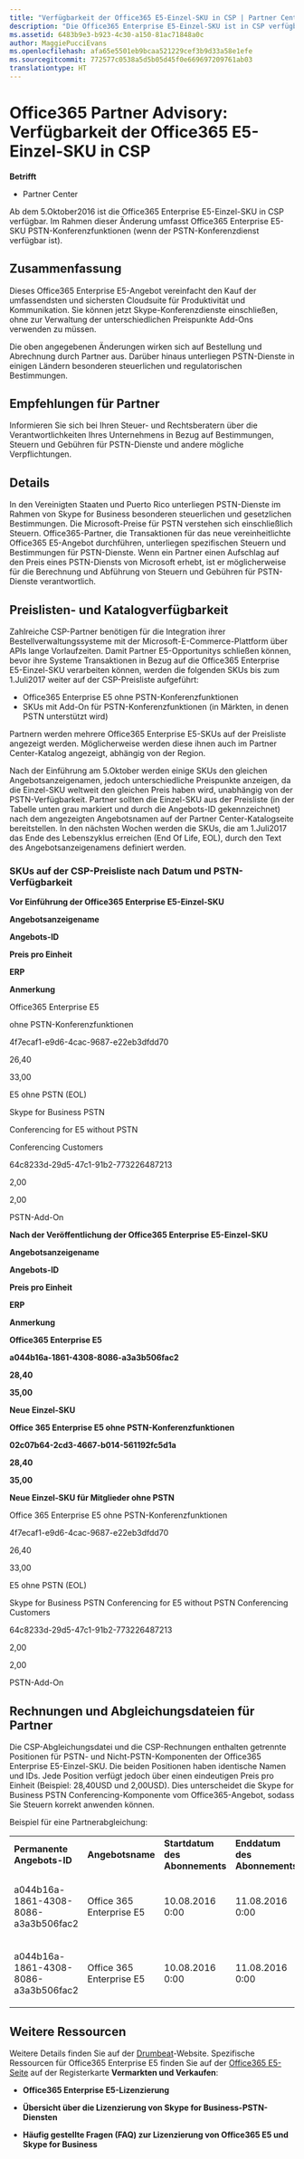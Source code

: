 ```yaml
---
title: "Verfügbarkeit der Office365 E5-Einzel-SKU in CSP | Partner Center"
description: "Die Office365 Enterprise E5-Einzel-SKU ist in CSP verfügbar und umfasst PSTN-Konferenzfunktionen."
ms.assetid: 6483b9e3-b923-4c30-a150-81ac71848a0c
author: MaggiePucciEvans
ms.openlocfilehash: afa65e5501eb9bcaa521229cef3b9d33a58e1efe
ms.sourcegitcommit: 772577c0538a5d5b05d45f0e669697209761ab03
translationtype: HT
---
```

# <a name="office-365-partner-advisory-office-365-e5-single-sku-availability-in-csp"></a>Office365 Partner Advisory: Verfügbarkeit der Office365 E5-Einzel-SKU in CSP

**Betrifft**

-  Partner Center

Ab dem 5.Oktober2016 ist die Office365 Enterprise E5-Einzel-SKU in CSP verfügbar. Im Rahmen dieser Änderung umfasst Office365 Enterprise E5-SKU PSTN-Konferenzfunktionen (wenn der PSTN-Konferenzdienst verfügbar ist).

## <a name="summary"></a>Zusammenfassung


Dieses Office365 Enterprise E5-Angebot vereinfacht den Kauf der umfassendsten und sichersten Cloudsuite für Produktivität und Kommunikation. Sie können jetzt Skype-Konferenzdienste einschließen, ohne zur Verwaltung der unterschiedlichen Preispunkte Add-Ons verwenden zu müssen.

Die oben angegebenen Änderungen wirken sich auf Bestellung und Abrechnung durch Partner aus. Darüber hinaus unterliegen PSTN-Dienste in einigen Ländern besonderen steuerlichen und regulatorischen Bestimmungen.

## <a name="partner-recommendations"></a>Empfehlungen für Partner


Informieren Sie sich bei Ihren Steuer- und Rechtsberatern über die Verantwortlichkeiten Ihres Unternehmens in Bezug auf Bestimmungen, Steuern und Gebühren für PSTN-Dienste und andere mögliche Verpflichtungen.

## <a name="details"></a>Details


In den Vereinigten Staaten und Puerto Rico unterliegen PSTN-Dienste im Rahmen von Skype for Business besonderen steuerlichen und gesetzlichen Bestimmungen. Die Microsoft-Preise für PSTN verstehen sich einschließlich Steuern. Office365-Partner, die Transaktionen für das neue vereinheitlichte Office365 E5-Angebot durchführen, unterliegen spezifischen Steuern und Bestimmungen für PSTN-Dienste. Wenn ein Partner einen Aufschlag auf den Preis eines PSTN-Diensts von Microsoft erhebt, ist er möglicherweise für die Berechnung und Abführung von Steuern und Gebühren für PSTN-Dienste verantwortlich.

## <a name="price-list-and-catalog-availability"></a>Preislisten- und Katalogverfügbarkeit


Zahlreiche CSP-Partner benötigen für die Integration ihrer Bestellverwaltungssysteme mit der Microsoft-E-Commerce-Plattform über APIs lange Vorlaufzeiten. Damit Partner E5-Opportunitys schließen können, bevor ihre Systeme Transaktionen in Bezug auf die Office365 Enterprise E5-Einzel-SKU verarbeiten können, werden die folgenden SKUs bis zum 1.Juli2017 weiter auf der CSP-Preisliste aufgeführt:

-   Office365 Enterprise E5 ohne PSTN-Konferenzfunktionen
-   SKUs mit Add-On für PSTN-Konferenzfunktionen (in Märkten, in denen PSTN unterstützt wird)

Partnern werden mehrere Office365 Enterprise E5-SKUs auf der Preisliste angezeigt werden. Möglicherweise werden diese ihnen auch im Partner Center-Katalog angezeigt, abhängig von der Region.

Nach der Einführung am 5.Oktober werden einige SKUs den gleichen Angebotsanzeigenamen, jedoch unterschiedliche Preispunkte anzeigen, da die Einzel-SKU weltweit den gleichen Preis haben wird, unabhängig von der PSTN-Verfügbarkeit. Partner sollten die Einzel-SKU aus der Preisliste (in der Tabelle unten grau markiert und durch die Angebots-ID gekennzeichnet) nach dem angezeigten Angebotsnamen auf der Partner Center-Katalogseite bereitstellen. In den nächsten Wochen werden die SKUs, die am 1.Juli2017 das Ende des Lebenszyklus erreichen (End Of Life, EOL), durch den Text des Angebotsanzeigenamens definiert werden.

### <a name="skus-appearing-on-the-csp-price-list-by-date-and-pstn-availability"></a>SKUs auf der CSP-Preisliste nach Datum und PSTN-Verfügbarkeit

**Vor Einführung der Office365 Enterprise E5-Einzel-SKU**

**Angebotsanzeigename**

**Angebots-ID**

**Preis pro Einheit**

**ERP**

**Anmerkung**

Office365 Enterprise E5

ohne PSTN-Konferenzfunktionen

4f7ecaf1-e9d6-4cac-9687-e22eb3dfdd70

26,40

33,00

E5 ohne PSTN (EOL)

Skype for Business PSTN

Conferencing for E5 without PSTN

Conferencing Customers

64c8233d-29d5-47c1-91b2-773226487213

2,00

2,00

PSTN-Add-On

 

**Nach der Veröffentlichung der Office365 Enterprise E5-Einzel-SKU**

**Angebotsanzeigename**

**Angebots-ID**

**Preis pro Einheit**

**ERP**

**Anmerkung**

**Office365 Enterprise E5**

**a044b16a-1861-4308-8086-a3a3b506fac2**

**28,40**

**35,00**

**Neue Einzel-SKU**

**Office 365 Enterprise E5 ohne PSTN-Konferenzfunktionen**

**02c07b64-2cd3-4667-b014-561192fc5d1a**

**28,40**

**35,00**

**Neue Einzel-SKU für Mitglieder ohne PSTN**

Office 365 Enterprise E5 ohne PSTN-Konferenzfunktionen

4f7ecaf1-e9d6-4cac-9687-e22eb3dfdd70

26,40

33,00

E5 ohne PSTN (EOL)

Skype for Business PSTN Conferencing for E5 without PSTN Conferencing Customers

64c8233d-29d5-47c1-91b2-773226487213

2,00

2,00

PSTN-Add-On

 

## <a href="" id="invoices-and-partner-reconciliation-files-"></a>Rechnungen und Abgleichungsdateien für Partner


Die CSP-Abgleichungsdatei und die CSP-Rechnungen enthalten getrennte Positionen für PSTN- und Nicht-PSTN-Komponenten der Office365 Enterprise E5-Einzel-SKU. Die beiden Positionen haben identische Namen und IDs. Jede Position verfügt jedoch über einen eindeutigen Preis pro Einheit (Beispiel: 28,40USD und 2,00USD). Dies unterscheidet die Skype for Business PSTN Conferencing-Komponente vom Office365-Angebot, sodass Sie Steuern korrekt anwenden können.

Beispiel für eine Partnerabgleichung:

<table>
<colgroup>
<col width="12%" />
<col width="12%" />
<col width="12%" />
<col width="12%" />
<col width="12%" />
<col width="12%" />
<col width="12%" />
<col width="12%" />
</colgroup>
<tbody>
<tr class="odd">
<td><strong>Permanente Angebots-ID</strong></td>
<td><strong>Angebotsname</strong></td>
<td><strong>Startdatum des Abonnements</strong></td>
<td><strong>Enddatum des Abonnements</strong></td>
<td><strong>Startdatum der Abrechnung</strong></td>
<td><strong>Enddatum der Abrechnung</strong></td>
<td><strong>Typ der Abrechnung</strong></td>
<td><strong>Preis pro Einheit</strong></td>
</tr>
<tr class="even">
<td><p>a044b16a-1861-4308-8086-a3a3b506fac2</p></td>
<td><p>Office 365 Enterprise E5</p></td>
<td><p>10.08.2016 0:00</p></td>
<td><p>11.08.2016 0:00</p></td>
<td><p>11.08.2016 0:00</p></td>
<td><p>10.09.2016 0:00</p></td>
<td><p>Gebühr für Zyklus</p></td>
<td><p>28,40</p></td>
</tr>
<tr class="odd">
<td><p>a044b16a-1861-4308-8086-a3a3b506fac2</p></td>
<td><p>Office 365 Enterprise E5</p></td>
<td><p>10.08.2016 0:00</p></td>
<td><p>11.08.2016 0:00</p></td>
<td><p>11.08.2016 0:00</p></td>
<td><p>10.09.2016 0:00</p></td>
<td><p>Gebühr für Zyklus</p></td>
<td><p>2,00</p></td>
</tr>
</tbody>
</table>

 

## <a name="additional-resources"></a>Weitere Ressourcen


Weitere Details finden Sie auf der [Drumbeat](https://drumbeat.office.com/Pages/home2016.aspx)-Website. Spezifische Ressourcen für Office365 Enterprise E5 finden Sie auf der [Office365 E5-Seite](https://drumbeat.office.com/partner/pages/e5.aspx) auf der Registerkarte **Vermarkten und Verkaufen**:

-   **Office365 Enterprise E5-Lizenzierung**

-   **Übersicht über die Lizenzierung von Skype for Business-PSTN-Diensten**

-   **Häufig gestellte Fragen (FAQ) zur Lizenzierung von Office365 E5 und Skype for Business**

 

 



